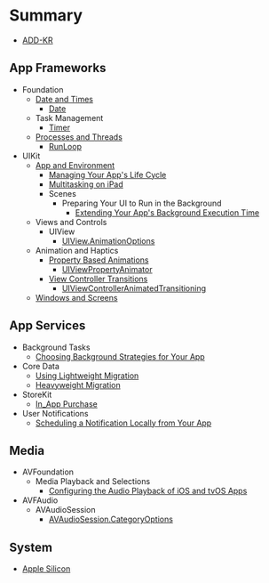 # Summary

* [ADD-KR](README.md)

## App Frameworks

- Foundation
  - [Date and Times](Foundation/Date_and_Times/README.md)
    - [Date](Foundation/Date_and_Times/Date.md)
  - Task Management
    - [Timer](Foundation/Task_Management/Timer.md)
  - [Processes and Threads](Foundation/Processes_and_Threads/README.md)
    - [RunLoop](Foundation/Processes_and_Threads/RunLoop.md)
- UIKit
  - [App and Environment](UIKit/App_and_Environment/README.md)
    - [Managing Your App's Life Cycle](UIKit/App_and_Environment/Managing_Your_Apps_Life_Cycle.md)
    - [Multitasking on iPad](UIKit/App_and_Environment/Multitasking_on_iPad.md)
    - Scenes
      - Preparing Your UI to Run in the Background
        - [Extending Your App's Background Execution Time](UIKit/App_and_Environment/Extending_Your_Apps_Background_Execution_Time.md)
  - Views and Controls
    - UIView
      - [UIView.AnimationOptions](UIKit/Views_and_Controls/UIView.AnimationOptions.md)
  - Animation and Haptics
    - [Property Based Animations](UIKit/Animation_and_Haptics/Property-Based_Animations.md)
      - [UIViewPropertyAnimator](UIKit/Animation_and_Haptics/UIViewPropertyAnimator.md)
    - [View Controller Transitions](UIKit/Animation_and_Haptics/View_Controller_Transitions.md)
      - [UIViewControllerAnimatedTransitioning](UIKit/Animation_and_Haptics/UIViewControllerAnimatedTransitioning.md)
  - [Windows and Screens](UIKit/Windows_and_Screens/README.md)

## App Services

- Background Tasks
  - [Choosing Background Strategies for Your App](Background_Tasks/Choosing_Background_Strategies_for_Your_App.md)
- Core Data
  - [Using Lightweight Migration](Core_Data/Using_Lightweight_Migration.md)
  - [Heavyweight Migration](Core_Data/Heavyweight_Migration.md)
- StoreKit
  - [In_App Purchase](StoreKit/In_App_Purchase/README.md)
- User Notifications
  - [Scheduling a Notification Locally from Your App](User_Notifications/Scheduling_a_Notification_Locally_from_Your_App.md)

## Media

- AVFoundation
  - Media Playback and Selections
    - [Configuring the Audio Playback of iOS and tvOS Apps](AVFoundation/Media_Playback_and_Selections/Configuring_the_Audio_Playback_of_iOS_and_tvOS_Apps.md)
- AVFAudio
  - AVAudioSession
    - [AVAudioSession.CategoryOptions](AVFAudio/AVAudioSession/AVAudioSession.CategoryOptions.md)

## System

- [Apple Silicon](Apple_Silicon/README.md)

